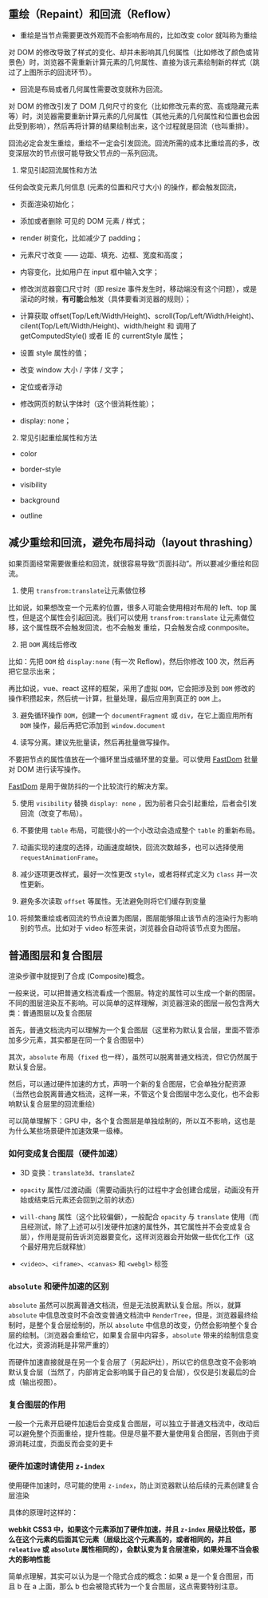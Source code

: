 ## 重绘（Repaint）和回流（Reflow）

- 重绘是当节点需要更改外观而不会影响布局的，比如改变 color 就叫称为重绘

对 DOM 的修改导致了样式的变化、却并未影响其几何属性（比如修改了颜色或背景色）时，浏览器不需重新计算元素的几何属性、直接为该元素绘制新的样式（跳过了上图所示的回流环节）。

- 回流是布局或者几何属性需要改变就称为回流。

对 DOM 的修改引发了 DOM 几何尺寸的变化（比如修改元素的宽、高或隐藏元素等）时，浏览器需要重新计算元素的几何属性（其他元素的几何属性和位置也会因此受到影响），然后再将计算的结果绘制出来，这个过程就是回流（也叫重排）。

回流必定会发生重绘，重绘不一定会引发回流。回流所需的成本比重绘高的多，改变深层次的节点很可能导致父节点的一系列回流。

1. 常见引起回流属性和方法

任何会改变元素几何信息 (元素的位置和尺寸大小) 的操作，都会触发回流，

- 页面渲染初始化；

- 添加或者删除 可见的 DOM 元素 / 样式；

- render 树变化，比如减少了 padding；

- 元素尺寸改变 —— 边距、填充、边框、宽度和高度；

- 内容变化，比如用户在 input 框中输入文字；

- 修改浏览器窗口尺寸时（即 resize 事件发生时，移动端没有这个问题），或是滚动的时候，**有可能**会触发（具体要看浏览器的规则）；

- 计算获取 offset(Top/Left/Width/Height)、scroll(Top/Left/Width/Height)、cilent(Top/Left/Width/Height)、width/height 和 调用了 getComputedStyle() 或者 IE 的 currentStyle 属性；

- 设置 style 属性的值；

- 改变 window 大小 / 字体 / 文字；

- 定位或者浮动

- 修改网页的默认字体时（这个很消耗性能）；

- display: none；

2. 常见引起重绘属性和方法

- color

- border-style

- visibility

- background

- outline

## 减少重绘和回流，避免布局抖动（layout thrashing）

如果页面经常需要做重绘和回流，就很容易导致“页面抖动”。所以要减少重绘和回流。

1. 使用 `transfrom:translate`让元素做位移

比如说，如果想改变一个元素的位置，很多人可能会使用相对布局的 left、top 属性，但是这个属性会引起回流。我们可以使用 `transfrom:translate` 让元素做位移，这个属性既不会触发回流，也不会触发 重绘，只会触发合成 conmposite。

2. 把 `DOM` 离线后修改

比如：先把 `DOM` 给 `display:none` (有一次 Reflow)，然后你修改 100 次，然后再把它显示出来；

再比如说，vue、react 这样的框架，采用了虚拟 `DOM`，它会把涉及到 `DOM` 修改的操作积攒起来，然后统一计算，批量处理，最后应用到真正的 `DOM` 上。

3. 避免循环操作 `DOM`，创建一个 `documentFragment` 或 `div`，在它上面应用所有 `DOM` 操作，最后再把它添加到 `window.document`

4. 读写分离。建议先批量读，然后再批量做写操作。

不要把节点的属性值放在一个循环里当成循环里的变量。可以使用 [FastDom](https://github.com/wilsonpage/fastdom) 批量对 DOM 进行读写操作。

[FastDom](https://github.com/wilsonpage/fastdom) 是用于做防抖的一个比较流行的解决方案。

5. 使用 `visibility` 替换 `display: none` ，因为前者只会引起重绘，后者会引发回流（改变了布局）。

6. 不要使用 `table` 布局，可能很小的一个小改动会造成整个 `table` 的重新布局。

7. 动画实现的速度的选择，动画速度越快，回流次数越多，也可以选择使用 `requestAnimationFrame`。

8. 减少逐项更改样式，最好一次性更改 `style`，或者将样式定义为 `class` 并一次性更新。

9. 避免多次读取 `offset` 等属性。无法避免则将它们缓存到变量

10. 将频繁重绘或者回流的节点设置为图层，图层能够阻止该节点的渲染行为影响别的节点。比如对于 video 标签来说，浏览器会自动将该节点变为图层。

## 普通图层和复合图层

渲染步骤中就提到了合成 (Composite)概念。

一般来说，可以把普通文档流看成一个图层。特定的属性可以生成一个新的图层。不同的图层渲染互不影响。可以简单的这样理解，浏览器渲染的图层一般包含两大类：普通图层以及复合图层

首先，普通文档流内可以理解为一个复合图层（这里称为默认复合层，里面不管添加多少元素，其实都是在同一个复合图层中）

其次，`absolute` 布局（`fixed` 也一样），虽然可以脱离普通文档流，但它仍然属于默认复合层。

然后，可以通过硬件加速的方式，声明一个新的复合图层，它会单独分配资源
（当然也会脱离普通文档流，这样一来，不管这个复合图层中怎么变化，也不会影响默认复合层里的回流重绘）

可以简单理解下：GPU 中，各个复合图层是单独绘制的，所以互不影响，这也是为什么某些场景硬件加速效果一级棒。

### 如何变成复合图层（硬件加速）

- 3D 变换：`translate3d`、`translateZ`

- `opacity` 属性/过渡动画（需要动画执行的过程中才会创建合成层，动画没有开始或结束后元素还会回到之前的状态）

- `will-chang` 属性（这个比较偏僻），一般配合 `opacity` 与 `translate` 使用（而且经测试，除了上述可以引发硬件加速的属性外，其它属性并不会变成复合层），作用是提前告诉浏览器要变化，这样浏览器会开始做一些优化工作（这个最好用完后就释放）

- `<video>`、`<iframe>`、`<canvas>` 和 `<webgl>` 标签

### `absolute` 和硬件加速的区别

`absolute` 虽然可以脱离普通文档流，但是无法脱离默认复合层。所以，就算 `absolute` 中信息改变时不会改变普通文档流中 `RenderTree`，但是，浏览器最终绘制时，是整个复合层绘制的，所以 `absolute` 中信息的改变，仍然会影响整个复合层的绘制。（浏览器会重绘它，如果复合层中内容多，`absolute` 带来的绘制信息变化过大，资源消耗是非常严重的）

而硬件加速直接就是在另一个复合层了（另起炉灶），所以它的信息改变不会影响默认复合层（当然了，内部肯定会影响属于自己的复合层），仅仅是引发最后的合成（输出视图）。

### 复合图层的作用

一般一个元素开启硬件加速后会变成复合图层，可以独立于普通文档流中，改动后可以避免整个页面重绘，提升性能。但是尽量不要大量使用复合图层，否则由于资源消耗过度，页面反而会变的更卡

### 硬件加速时请使用 `z-index`

使用硬件加速时，尽可能的使用 `z-index`，防止浏览器默认给后续的元素创建复合层渲染

具体的原理时这样的：

**webkit CSS3 中，如果这个元素添加了硬件加速，并且 `z-index` 层级比较低，那么在这个元素的后面其它元素（层级比这个元素高的，或者相同的，并且 `releative` 或 `absolute` 属性相同的），会默认变为复合层渲染，如果处理不当会极大的影响性能**

简单点理解，其实可以认为是一个隐式合成的概念：如果 a 是一个复合图层，而且 b 在 a 上面，那么 b 也会被隐式转为一个复合图层，这点需要特别注意。
